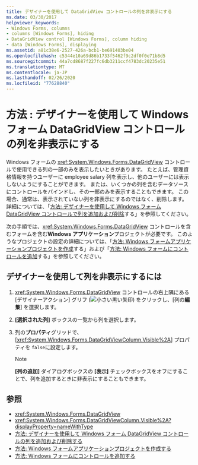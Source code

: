 ```yaml
---
title: デザイナーを使用して DataGridView コントロールの列を非表示にする
ms.date: 03/30/2017
helpviewer_keywords:
- Windows Forms, columns
- columns [Windows Forms], hiding
- DataGridView control [Windows Forms], column hiding
- data [Windows Forms], displaying
ms.assetid: a81c38e6-2527-426a-bcb1-be691403be04
ms.openlocfilehash: c5344e10a69d86b1733f5462f9c2df0f0e71b8d5
ms.sourcegitcommit: 44a7cd8687f227fc6db3211ccf4783dc20235e51
ms.translationtype: MT
ms.contentlocale: ja-JP
ms.lasthandoff: 02/26/2020
ms.locfileid: "77628840"
---
```

# <a name="how-to-hide-columns-in-the-windows-forms-datagridview-control-using-the-designer"></a>方法 : デザイナーを使用して Windows フォーム DataGridView コントロールの列を非表示にする
Windows フォームの <xref:System.Windows.Forms.DataGridView> コントロールで使用できる列の一部のみを表示したいときがあります。 たとえば、管理資格情報を持つユーザーに employee salary 列を表示し、他のユーザーには表示しないようにすることができます。 または、いくつかの列を含むデータソースにコントロールをバインドし、その一部のみを表示することもできます。 この場合、通常は、表示されていない列を非表示にするのではなく、削除します。 詳細については、「[方法: デザイナーを使用して Windows フォーム DataGridView コントロールで列を追加および削除](add-and-remove-columns-in-the-datagrid-using-the-designer.md)する」を参照してください。

 次の手順では、<xref:System.Windows.Forms.DataGridView> コントロールを含むフォームを含む**Windows アプリケーション**プロジェクトが必要です。 このようなプロジェクトの設定の詳細については、「[方法: Windows フォームアプリケーションプロジェクトを作成](/visualstudio/ide/step-1-create-a-windows-forms-application-project)する」および「[方法: Windows フォームにコントロールを追加](how-to-add-controls-to-windows-forms.md)する」を参照してください。

## <a name="to-hide-a-column-using-the-designer"></a>デザイナーを使用して列を非表示にするには

1. <xref:System.Windows.Forms.DataGridView> コントロールの右上隅にある [デザイナーアクション] グリフ (![小さい黒い矢印](./media/designer-actions-glyph.gif)) をクリックし、[列の**編集**] を選択します。

2. **[選択された列]** ボックスの一覧から列を選択します。

3. 列の**プロパティ**グリッドで、[<xref:System.Windows.Forms.DataGridViewColumn.Visible%2A>] プロパティを `false`に設定します。

    > [!NOTE]
    > **[列の追加]** ダイアログボックスの **[表示]** チェックボックスをオフにすることで、列を追加するときに非表示にすることもできます。

## <a name="see-also"></a>参照

- <xref:System.Windows.Forms.DataGridView>
- <xref:System.Windows.Forms.DataGridViewColumn.Visible%2A?displayProperty=nameWithType>
- [方法: デザイナーを使用して Windows フォーム DataGridView コントロールの列を追加および削除する](add-and-remove-columns-in-the-datagrid-using-the-designer.md)
- [方法: Windows フォームアプリケーションプロジェクトを作成する](/visualstudio/ide/step-1-create-a-windows-forms-application-project)
- [方法: Windows フォームにコントロールを追加する](how-to-add-controls-to-windows-forms.md)
